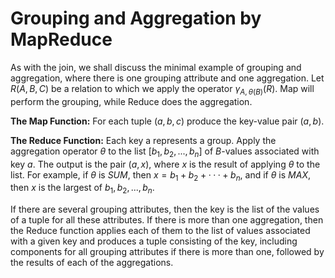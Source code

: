 # Grouping and Aggregation by MapReduce

As with the join, we shall discuss the minimal example of grouping and aggregation, where there is one grouping attribute and one aggregation. Let $R(A, B, C)$ be a relation to which we apply the operator $\gamma_{A,\theta(B)}(R)$. Map will perform the grouping, while Reduce does the aggregation.

**The Map Function:** For each tuple $(a, b, c)$ produce the key-value pair $(a, b)$.

**The Reduce Function:** Each key a represents a group. Apply the aggregation operator $\theta$ to the list \[$b_1, b_2, ..., b_n$\] of $B$-values associated with key $a$. The output is the pair $(a, x)$, where $x$ is the result of applying $\theta$ to the list. For example, if $\theta$ is $SUM$, then $x = b_1 + b_2 + · · · + b_n$, and if $\theta$ is $MAX$, then $x$ is the largest of $b_1, b_2, . . . , b_n$.

If there are several grouping attributes, then the key is the list of the values of a tuple for all these attributes. If there is more than one aggregation, then the Reduce function applies each of them to the list of values associated with a given key and produces a tuple consisting of the key, including components for all grouping attributes if there is more than one, followed by the results of each of the aggregations.